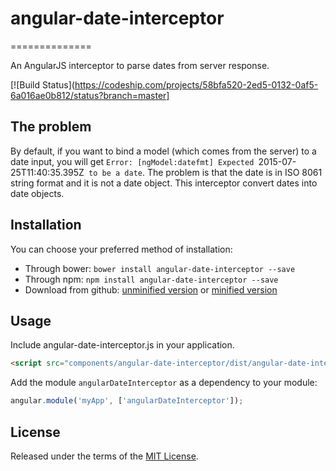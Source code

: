 # angular-date-interceptor
==============

An AngularJS interceptor to parse dates from server response.

[![Build Status](https://codeship.com/projects/58bfa520-2ed5-0132-0af5-6a016ae0b812/status?branch=master]

The problem
-----------
By default, if you want to bind a model (which comes from the server) to a date input, you will get `Error: [ngModel:datefmt] Expected `2015-07-25T11:40:35.395Z` to be a date`. 
The problem is that the date is in ISO 8061 string format and it is not a date object. This interceptor convert dates into date objects.

Installation
------------
You can choose your preferred method of installation:
* Through bower: `bower install angular-date-interceptor --save`
* Through npm: `npm install angular-date-interceptor --save`
* Download from github: [unminified version](https://raw.github.com/Ins87/angular-date-interceptor/master/dist/angular-date-interceptor.js) or [minified version](https://raw.github.com/Ins87/angular-date-interceptor/master/dist/angular-date-interceptor.min.js)

Usage
-----
Include angular-date-interceptor.js in your application.

```html
<script src="components/angular-date-interceptor/dist/angular-date-interceptor.js"></script>
```

Add the module `angularDateInterceptor` as a dependency to your module:

```js
angular.module('myApp', ['angularDateInterceptor']);
```

License
-------
Released under the terms of the [MIT License](LICENSE).
